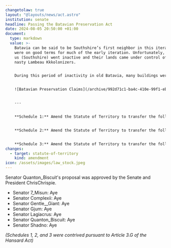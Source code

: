 ```yaml
---
changetolaw: true
layout: "@layouts/news/act.astro"
institution: senate
headline: Passing the Batavian Preservation Act
date: 2024-08-05 20:50:00 +01:00
document:
  type: markdown
  value: >-
    Batavia can be said to be Southshire’s first neighbor in this iteration. We
    were on good terms for much of the early iteration. Unfortunately, they and
    us (Southshire) went inactive and their lands came under control of the
    nasty Lambeau Kkkolonizers. 


    During this period of inactivity in old Batavia, many buildings were damaged, the farm was hit hard by Lambeau’s failed attempt to make a vault in the region as a fuck you to us. I (Gentle__Giant) seek to have Southshire gain jurisdiction of these circled areas in the name of historical preservation of my oldest neighbors.


    ![Batavian Preservation Claims](/archive/992d71c1-ba4c-410e-99f1-ebdfeb66751a/claims.png)


    ---


    **Schedule 1:** Amend the Statute of Territory to transfer the following polygon as "Batavian Plains" to the State of Southshire: `[[-6100,-4661],[-6083,-4627],[-6082,-4608],[-6098,-4595],[-6118,-4594],[-6120,-4614],[-6145,-4635],[-6156,-4627],[-6165,-4633],[-6182,-4624],[-6195,-4595],[-6211,-4586],[-6224,-4607],[-6224,-4624],[-6260,-4627],[-6274,-4619],[-6288,-4629],[-6288,-4677],[-6303,-4691],[-6320,-4699],[-6322,-4716],[-6351,-4734],[-6314,-4803],[-6118,-4726],[-6085,-4688]]`


    **Schedule 2:** Amend the Statute of Territory to transfer the following polygon as "Castle Batavia" to the State of Southshire Southshire: `[[-5788,-4229],[-5789,-4282],[-5771,-4285],[-5760,-4329],[-5761,-4391],[-5816,-4403],[-5913,-4405],[-5911,-4239],[-5859,-4229]]`


    **Schedule 3:** Amend the Statute of Territory to transfer the following polygon as "Batavian Monastary" to the State of Southshire Southshire: `[[-6210,-4111],[-6243,-4136],[-6256,-4157],[-6297,-4175],[-6289,-4217],[-6273,-4239],[-6269,-4264],[-6255,-4278],[-6241,-4282],[-6247,-4322],[-6237,-4342],[-6218,-4363],[-6194,-4378],[-6153,-4377],[-6145,-4368],[-6126,-4366],[-6108,-4350],[-6112,-4330],[-6080,-4316],[-6076,-4299],[-6064,-4288],[-6059,-4270],[-6070,-4237],[-6067,-4215],[-6059,-4198],[-6072,-4181],[-6087,-4160]]`
changes:
  - target: statute-of-territory
    kind: amendment
icon: /assets/images/law_stock.jpeg
---
```

Senator Quanton_Biscuit's proposal was approved by the Senate and President ChrisChrispie.<!--more-->

* Senator 7_Misun: Aye
* Senator Complexii: Aye
* Senator Gentle__Giant: Aye
* Senator Gjum: Aye
* Senator Lagiacrus: Aye
* Senator Quanton_Biscuit: Aye
* Senator Shadno: Aye

*(Schedules 1, 2, and 3 were contrived pursuant to Article 3.G of the Hansard Act)*
